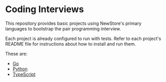 # Coding Interviews

This repository provides basic projects using NewStore's primary languages to
bootstrap the pair programming interview.

Each project is already configured to run with tests. Refer to each project's
README file for instructions about how to install and run them.

These are:

- [Go](golang)
- [Python](python)
- [TypeScript](typescript)
